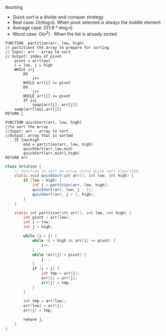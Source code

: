 #sorting
- Quick sort is a divide-and-conquer strategy
- Best case: $O(n\log n)$. When pivot selected is always the middle element
- Average case: $O(1.9*n\log n)$
- Worst case: $O(n^2)$ . When the list is already sorted
``` algorithm
FUNCTION  partition(arr, low, high)
// partitions the array to prepare for sorting
// Input: arr - array to sort
// Output: index of pivot
	pivot = arr[low]
	i = low, j = high
	WHILE i<j
		DO
			i++
		WHILE arr[i] <= pivot
		DO
			j++
		WHILE arr[j] >= pivot
		IF i<j
			swap(arr[i], arr[j])
	swap(arr[low],arr[j])
RETURN j

FUNCTION quickSort(arr, low, high)
//to sort the array
//Input: arr - array to sort
//Output: array that is sorted
	IF low<high
		mid = partition(arr, low, high)
		quickSort(arr,low,mid)
		quickSort(arr,mid+1,high)
RETURN arr
```


```java
class Solution {
    // Function to sort an array using quick sort algorithm.
    static void quickSort(int arr[], int low, int high) {
        if (low < high) {
            int j = partition(arr, low, high);
            quickSort(arr, low, j - 1);
            quickSort(arr, j + 1, high);
        }
    }

    static int partition(int arr[], int low, int high) {
        int pivot = arr[low];
        int i = low;
        int j = high;

        while (i < j) {
            while (i < high && arr[i] <= pivot) {
                i++;
            }
            while (arr[j] > pivot) {
                j--;
            }
            if (i < j) {
                int tmp = arr[i];
                arr[i] = arr[j];
                arr[j] = tmp;
            }
        }

        int tmp = arr[low];
        arr[low] = arr[j];
        arr[j] = tmp;

        return j;
    }
}
```